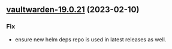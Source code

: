 

## [vaultwarden-19.0.21](https://github.com/truecharts/charts/compare/vaultwarden-19.0.20...vaultwarden-19.0.21) (2023-02-10)

### Fix

- ensure new helm deps repo is used in latest releases as well.
  
  